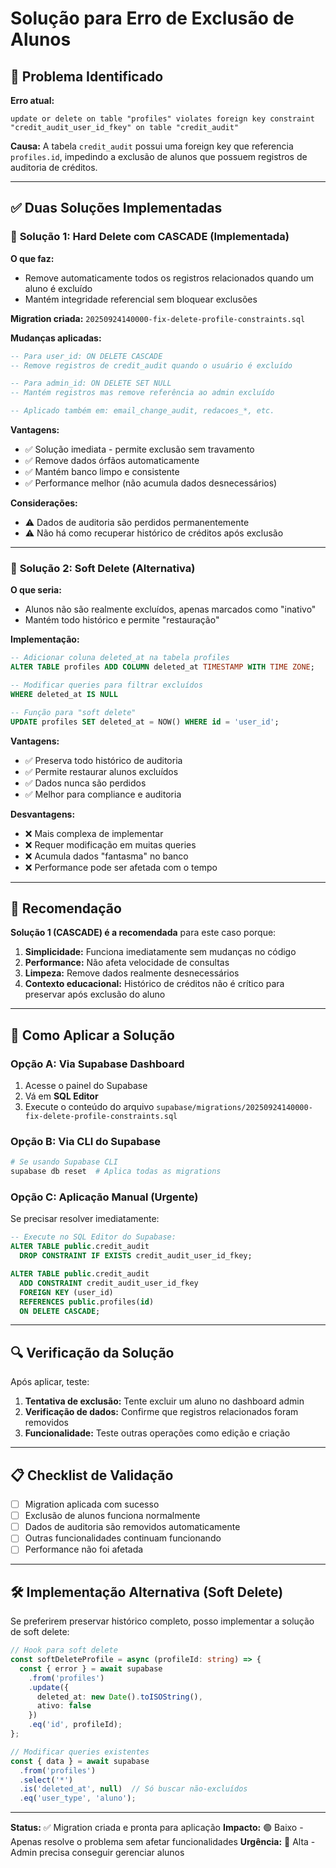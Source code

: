 # Solução para Erro de Exclusão de Alunos

## 🚫 Problema Identificado

**Erro atual:**
```
update or delete on table "profiles" violates foreign key constraint "credit_audit_user_id_fkey" on table "credit_audit"
```

**Causa:** A tabela `credit_audit` possui uma foreign key que referencia `profiles.id`, impedindo a exclusão de alunos que possuem registros de auditoria de créditos.

---

## ✅ Duas Soluções Implementadas

### 🔧 **Solução 1: Hard Delete com CASCADE (Implementada)**

**O que faz:**
- Remove automaticamente todos os registros relacionados quando um aluno é excluído
- Mantém integridade referencial sem bloquear exclusões

**Migration criada:** `20250924140000-fix-delete-profile-constraints.sql`

**Mudanças aplicadas:**
```sql
-- Para user_id: ON DELETE CASCADE
-- Remove registros de credit_audit quando o usuário é excluído

-- Para admin_id: ON DELETE SET NULL
-- Mantém registros mas remove referência ao admin excluído

-- Aplicado também em: email_change_audit, redacoes_*, etc.
```

**Vantagens:**
- ✅ Solução imediata - permite exclusão sem travamento
- ✅ Remove dados órfãos automaticamente
- ✅ Mantém banco limpo e consistente
- ✅ Performance melhor (não acumula dados desnecessários)

**Considerações:**
- ⚠️ Dados de auditoria são perdidos permanentemente
- ⚠️ Não há como recuperar histórico de créditos após exclusão

---

### 🔄 **Solução 2: Soft Delete (Alternativa)**

**O que seria:**
- Alunos não são realmente excluídos, apenas marcados como "inativo"
- Mantém todo histórico e permite "restauração"

**Implementação:**
```sql
-- Adicionar coluna deleted_at na tabela profiles
ALTER TABLE profiles ADD COLUMN deleted_at TIMESTAMP WITH TIME ZONE;

-- Modificar queries para filtrar excluídos
WHERE deleted_at IS NULL

-- Função para "soft delete"
UPDATE profiles SET deleted_at = NOW() WHERE id = 'user_id';
```

**Vantagens:**
- ✅ Preserva todo histórico de auditoria
- ✅ Permite restaurar alunos excluídos
- ✅ Dados nunca são perdidos
- ✅ Melhor para compliance e auditoria

**Desvantagens:**
- ❌ Mais complexa de implementar
- ❌ Requer modificação em muitas queries
- ❌ Acumula dados "fantasma" no banco
- ❌ Performance pode ser afetada com o tempo

---

## 🎯 Recomendação

**Solução 1 (CASCADE) é a recomendada** para este caso porque:

1. **Simplicidade:** Funciona imediatamente sem mudanças no código
2. **Performance:** Não afeta velocidade de consultas
3. **Limpeza:** Remove dados realmente desnecessários
4. **Contexto educacional:** Histórico de créditos não é crítico para preservar após exclusão do aluno

---

## 🚀 Como Aplicar a Solução

### **Opção A: Via Supabase Dashboard**
1. Acesse o painel do Supabase
2. Vá em **SQL Editor**
3. Execute o conteúdo do arquivo `supabase/migrations/20250924140000-fix-delete-profile-constraints.sql`

### **Opção B: Via CLI do Supabase**
```bash
# Se usando Supabase CLI
supabase db reset  # Aplica todas as migrations
```

### **Opção C: Aplicação Manual (Urgente)**
Se precisar resolver imediatamente:

```sql
-- Execute no SQL Editor do Supabase:
ALTER TABLE public.credit_audit
  DROP CONSTRAINT IF EXISTS credit_audit_user_id_fkey;

ALTER TABLE public.credit_audit
  ADD CONSTRAINT credit_audit_user_id_fkey
  FOREIGN KEY (user_id)
  REFERENCES public.profiles(id)
  ON DELETE CASCADE;
```

---

## 🔍 Verificação da Solução

Após aplicar, teste:

1. **Tentativa de exclusão:** Tente excluir um aluno no dashboard admin
2. **Verificação de dados:** Confirme que registros relacionados foram removidos
3. **Funcionalidade:** Teste outras operações como edição e criação

---

## 📋 Checklist de Validação

- [ ] Migration aplicada com sucesso
- [ ] Exclusão de alunos funciona normalmente
- [ ] Dados de auditoria são removidos automaticamente
- [ ] Outras funcionalidades continuam funcionando
- [ ] Performance não foi afetada

---

## 🛠️ Implementação Alternativa (Soft Delete)

Se preferirem preservar histórico completo, posso implementar a solução de soft delete:

```typescript
// Hook para soft delete
const softDeleteProfile = async (profileId: string) => {
  const { error } = await supabase
    .from('profiles')
    .update({
      deleted_at: new Date().toISOString(),
      ativo: false
    })
    .eq('id', profileId);
};

// Modificar queries existentes
const { data } = await supabase
  .from('profiles')
  .select('*')
  .is('deleted_at', null)  // Só buscar não-excluídos
  .eq('user_type', 'aluno');
```

---

**Status:** ✅ Migration criada e pronta para aplicação
**Impacto:** 🟢 Baixo - Apenas resolve o problema sem afetar funcionalidades
**Urgência:** 🔴 Alta - Admin precisa conseguir gerenciar alunos